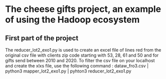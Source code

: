 # The cheese gifts project, an example of using the Hadoop ecosystem

## First part of the project
The reducer_lot2_exo1.py is used to create an excel file of lines red from the original csv file with clients zip code starting with 53, 28, 61 and 50 and for gifts send between 2010 and 2020.
To filter the csv file on your localhost and create the xlxs file, use the following command :
dataw_fro3.csv | python3 mapper_lot2_exo1.py | pyhton3 reducer_lot2_exo1.py